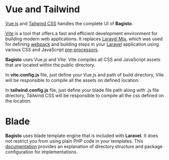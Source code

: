 # Vue and Tailwind

[Vue.js](https://vuejs.org/) and [Tailwind CSS](https://tailwindcss.com/) handles the complete UI of **Bagisto**.

[Vite](https://vitejs.dev/) is a tool that offers a fast and efficient development environment for building modern web applications. It replaces [Laravel Mix](https://laravel.com/docs/10.x/mix), which was used for defining [webpack](https://webpack.js.org/) and building steps in your [Laravel](https://laravel.com) application using various CSS and JavaScript [pre-processors](https://en.wikipedia.org/wiki/Preprocessor).

**Bagisto** uses Vue.js and Vite. Vite compiles all CSS and JavaScript assets that are located within the public directory.

In **vite.config.js** file, just define your Vue.js and path of build directory, Vite will be responsible to compile all the assets on defined location.

In **tailwind.config.js** file, just define your blade file path along with .js file directory, Tailwind CSS will be responsible to compile all the css defined on the location.

# Blade

**Bagisto** uses blade template engine that is included with **Laravel**. It does not restrict you from using plain PHP code in your templates. This [documentation](https://devdocs.bagisto.com/2.x/packages/views.html#directory-structure) provides an explanation of directory structure and package configuration for implementations.